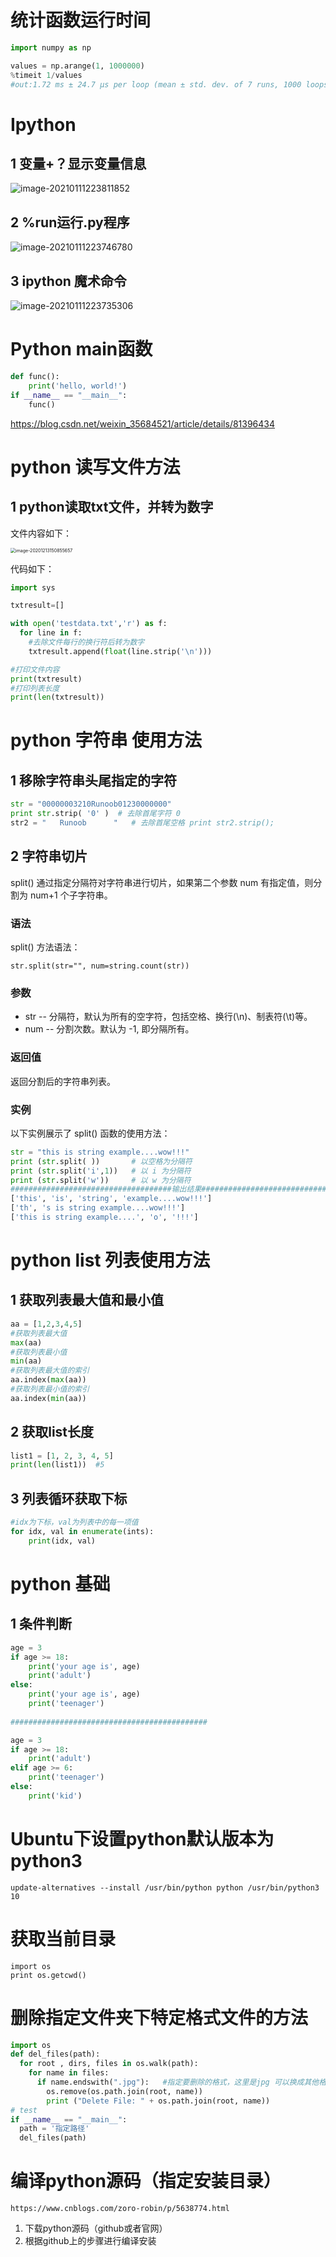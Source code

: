 # 统计函数运行时间

```python
import numpy as np

values = np.arange(1, 1000000)
%timeit 1/values
#out:1.72 ms ± 24.7 µs per loop (mean ± std. dev. of 7 runs, 1000 loops each)
```



# Ipython

## 1 变量+？显示变量信息

![image-20210111223811852](https://i.loli.net/2021/01/11/9ACy3mXrQOhzdaW.png)

## 2 %run运行.py程序

![image-20210111223746780](https://i.loli.net/2021/01/11/qdI7UyFRazS4LMC.png)

## 3 ipython 魔术命令

![image-20210111223735306](https://i.loli.net/2021/01/11/IgwURvbeNpDmPMV.png)



# Python main函数

```python
def func():    
	print('hello, world!') 
if __name__ == "__main__":    
	func()
```

https://blog.csdn.net/weixin_35684521/article/details/81396434

# python 读写文件方法

## 1 python读取txt文件，并转为数字

文件内容如下：

<img src="https://i.loli.net/2020/12/13/BulxUPLAQK4zcsh.png" alt="image-20201213150855657" style="zoom: 50%;" />



代码如下：

```python
import sys

txtresult=[]

with open('testdata.txt','r') as f:
  for line in f:
    #去除文件每行的换行符后转为数字
​    txtresult.append(float(line.strip('\n')))

#打印文件内容
print(txtresult)
#打印列表长度
print(len(txtresult))
```





# python 字符串 使用方法

## 1 移除字符串头尾指定的字符

```python
str = "00000003210Runoob01230000000" 
print str.strip( '0' )  # 去除首尾字符 0  
str2 = "   Runoob      "   # 去除首尾空格 print str2.strip();
```

## 2 字符串切片

split() 通过指定分隔符对字符串进行切片，如果第二个参数 num 有指定值，则分割为 num+1 个子字符串。

### 语法

split() 方法语法：

```
str.split(str="", num=string.count(str))
```

### 参数

- str -- 分隔符，默认为所有的空字符，包括空格、换行(\n)、制表符(\t)等。
- num -- 分割次数。默认为 -1, 即分隔所有。

### 返回值

返回分割后的字符串列表。

### 实例

以下实例展示了 split() 函数的使用方法：

```python
str = "this is string example....wow!!!" 
print (str.split( ))       # 以空格为分隔符 
print (str.split('i',1))   # 以 i 为分隔符 
print (str.split('w'))     # 以 w 为分隔符
####################################输出结果##############################
['this', 'is', 'string', 'example....wow!!!']
['th', 's is string example....wow!!!']
['this is string example....', 'o', '!!!']
```



# python list 列表使用方法

## 1 获取列表最大值和最小值

```python
aa = [1,2,3,4,5]
#获取列表最大值
max(aa)
#获取列表最小值
min(aa)
#获取列表最大值的索引
aa.index(max(aa))
#获取列表最小值的索引
aa.index(min(aa))
```

## 2 获取list长度

```python
list1 = [1, 2, 3, 4, 5]
print(len(list1))  #5
```

## 3 列表循环获取下标

```python
#idx为下标，val为列表中的每一项值
for idx, val in enumerate(ints):
    print(idx, val)
```

# python 基础

## 1 条件判断

```python
age = 3
if age >= 18:
    print('your age is', age)
    print('adult')
else:
    print('your age is', age)
    print('teenager')
    
############################################

age = 3
if age >= 18:
    print('adult')
elif age >= 6:
    print('teenager')
else:
    print('kid')
```



# Ubuntu下设置python默认版本为python3

```
update-alternatives --install /usr/bin/python python /usr/bin/python3 10
```

# 获取当前目录

```
import os
print os.getcwd()
```



# 删除指定文件夹下特定格式文件的方法

```python
import os
def del_files(path):
  for root , dirs, files in os.walk(path):
    for name in files:
      if name.endswith(".jpg"):   #指定要删除的格式，这里是jpg 可以换成其他格式
        os.remove(os.path.join(root, name))
        print ("Delete File: " + os.path.join(root, name))
# test
if __name__ == "__main__":
  path = '指定路径'
  del_files(path)
```

# 编译python源码（指定安装目录）

```
https://www.cnblogs.com/zoro-robin/p/5638774.html
```

1. 下载python源码（github或者官网）
2. 根据github上的步骤进行编译安装

